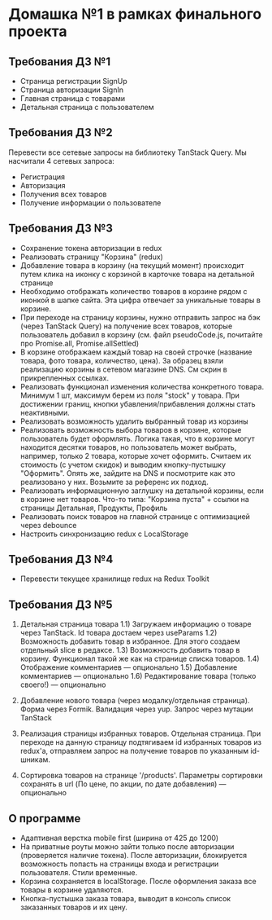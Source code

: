 # Домашка №1 в рамках финального проекта

## Требования ДЗ №1

- Страница регистрации SignUp
- Страница авторизации SignIn
- Главная страница с товарами
- Детальная страница с пользователем

## Требования ДЗ №2

Перевести все сетевые запросы  на библиотеку TanStack Query.
Мы насчитали 4 сетевых запроса:

- Регистрация
- Авторизация
- Получения всех товаров
- Получение информации о пользователе

## Требования ДЗ №3

- Сохранение токена авторизации в redux
- Реализовать страницу "Корзина" (redux)
- Добавление товара в корзину (на текущий момент) происходит путем клика на иконку с корзиной в карточке товара на детальной странице
- Необходимо отображать количество товаров в корзине рядом с иконкой в шапке сайта. Эта цифра отвечает за уникальные товары в корзине.
- При переходе на страницу корзины, нужно отправить запрос на бэк (через TanStack Query) на получение всех товаров, которые пользователь добавил в корзину (см. файл pseudoCode.js, почитайте про Promise.all, Promise.allSettled)
- В корзине отображаем каждый товар на своей строчке (название товара, фото товара, количество, цена). За образец взяли реализацию корзины в сетевом магазине DNS. См скрин в прикрепленных ссылках.
- Реализовать функционал изменения количества конкретного товара. Минимум 1 шт, максимум берем из поля "stock" у товара. При достижении границ, кнопки убавления/прибавления должны стать неактивными.
- Реализовать возможность удалить выбранный товар из корзины
- Реализовать возможность выбора товаров в корзине, которые пользователь будет оформлять. Логика такая, что в корзине могут находится десятки товаров, но пользователь может выбрать, например, только 2 товара, которые хочет оформить. Считаем их стоимость (с учетом скидок) и выводим кнопку-пустышку "Оформить".  Опять же, зайдите на DNS и посмотрите как это реализовано у них. Возьмите за референс их подход.
- Реализовать информационную заглушку на детальной корзины, если в корзине нет товаров. Что-то типа: "Корзина пуста" + ссылки на страницы Детальная, Продукты, Профиль
- Реализовать поиск товаров на главной странице с оптимизацией через debounce
- Настроить синхронизацию redux с LocalStorage

## Требования ДЗ №4

- Перевести текущее хранилище redux на Redux Toolkit

## Требования ДЗ №5

1) Детальная страница товара
    1.1) Загружаем информацию о товаре через TanStack. Id товара достаем через useParams
    1.2) Возможность добавить товар в избранное. Для этого создаем отдельный slice в редаксе.
    1.3) Возможность добавить товар в корзину. Функционал такой же как на странице списка товаров.
    1.4) Отображение комментариев — опционально
    1.5) Добавление комментариев — опционально
    1.6) Редактирование товара (только своего!) — опционально

2) Добавление нового товара (через модалку/отдельная страница). Форма через Formik. Валидация через yup. Запрос через мутации TanStack

3) Реализация страницы избранных товаров. Отдельная страница. При переходе на данную страницу подтягиваем id избранных товаров из redux'a, отправляем запрос на получение товаров по указанным id-шникам.

4) Сортировка товаров на странице '/products'. Параметры сортировки сохранять в url (По цене, по акции, по дате добавления)  — опционально

## О программе

- Адаптивная верстка mobile first (ширина от 425 до 1200)
- На приватные роуты можно зайти только после авторизации (проверяется наличие токена). После авторизации, блокируется возможность попасть на страницы входа и регистрации пользователя. Стили временные. 
- Корзина сохраняется в localStorage. После оформления заказа все товары в корзине удаляются. 
- Кнопка-пустышка заказа товара, выводит в консоль список заказанных товаров и их цену.